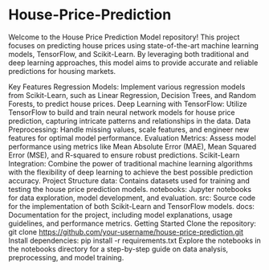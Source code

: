# House-Price-Prediction
Welcome to the House Price Prediction Model repository! This project focuses on predicting house prices using state-of-the-art machine learning models, TensorFlow, and Scikit-Learn. By leveraging both traditional and deep learning approaches, this model aims to provide accurate and reliable predictions for housing markets.

Key Features
Regression Models: Implement various regression models from Scikit-Learn, such as Linear Regression, Decision Trees, and Random Forests, to predict house prices.
Deep Learning with TensorFlow: Utilize TensorFlow to build and train neural network models for house price prediction, capturing intricate patterns and relationships in the data.
Data Preprocessing: Handle missing values, scale features, and engineer new features for optimal model performance.
Evaluation Metrics: Assess model performance using metrics like Mean Absolute Error (MAE), Mean Squared Error (MSE), and R-squared to ensure robust predictions.
Scikit-Learn Integration: Combine the power of traditional machine learning algorithms with the flexibility of deep learning to achieve the best possible prediction accuracy.
Project Structure
data: Contains datasets used for training and testing the house price prediction models.
notebooks: Jupyter notebooks for data exploration, model development, and evaluation.
src: Source code for the implementation of both Scikit-Learn and TensorFlow models.
docs: Documentation for the project, including model explanations, usage guidelines, and performance metrics.
Getting Started
Clone the repository: git clone https://github.com/your-username/house-price-prediction.git
Install dependencies: pip install -r requirements.txt
Explore the notebooks in the notebooks directory for a step-by-step guide on data analysis, preprocessing, and model training.
